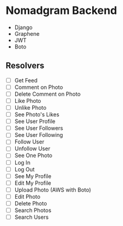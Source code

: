 # Nomadgram Backend

- Django
- Graphene
- JWT
- Boto

## Resolvers

- [ ] Get Feed
- [ ] Comment on Photo
- [ ] Delete Comment on Photo
- [ ] Like Photo
- [ ] Unlike Photo
- [ ] See Photo's Likes
- [ ] See User Profile
- [ ] See User Followers
- [ ] See User Following
- [ ] Follow User
- [ ] Unfollow User
- [ ] See One Photo
- [ ] Log In
- [ ] Log Out
- [ ] See My Profile
- [ ] Edit My Profile
- [ ] Upload Photo (AWS with Boto)
- [ ] Edit Photo
- [ ] Delete Photo
- [ ] Search Photos
- [ ] Search Users

